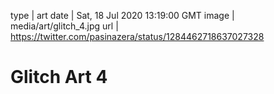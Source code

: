 type | art
date | Sat, 18 Jul 2020 13:19:00 GMT
image | media/art/glitch_4.jpg
url | https://twitter.com/pasinazera/status/1284462718637027328

# Glitch Art 4
